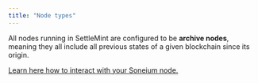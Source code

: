 ```yaml
---
title: "Node types"
---
```


All nodes running in SettleMint are configured to be **archive nodes**, meaning they all include all previous states of a given blockchain since its origin.

[Learn here how to interact with your Soneium node.](./connect-to-a-node)
